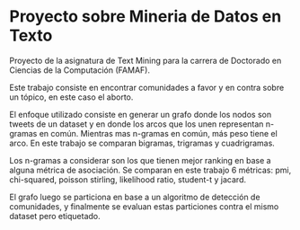 # Proyecto sobre Mineria de Datos en Texto

Proyecto de la asignatura de Text Mining para la carrera de Doctorado en Ciencias de la Computación (FAMAF).

Este trabajo consiste en encontrar comunidades a favor y en contra sobre un tópico, en este caso el aborto.

El enfoque utilizado consiste en generar un grafo donde los nodos son tweets de un dataset y en donde los arcos que los unen representan n-gramas en común. Mientras mas n-gramas en común, más peso tiene el arco. En este trabajo se comparan bigramas, trigramas y cuadrigramas.

Los n-gramas a considerar son los que tienen mejor ranking en base a alguna métrica de asociación. Se comparan en este trabajo 6 métricas: pmi, chi-squared, poisson stirling, likelihood ratio, student-t y jacard.

El grafo luego se particiona en base a un algoritmo de detección de comunidades, y finalmente se evaluan estas particiones contra el mismo dataset pero etiquetado.
